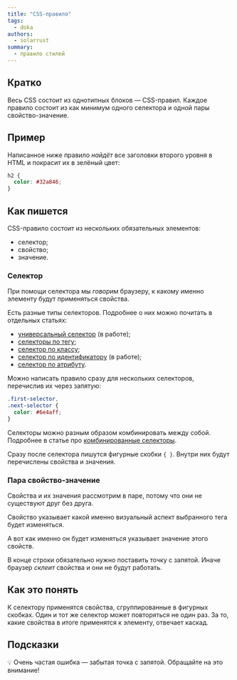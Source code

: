 ```yaml
---
title: "CSS-правило"
tags:
  - doka
authors:
  - solarrust
summary:
  - правило стилей
---
```


## Кратко

Весь CSS состоит из однотипных блоков — CSS-правил. Каждое правило состоит из как минимум одного селектора и одной пары свойство-значение.

## Пример

Написанное ниже правило _найдёт_ все заголовки второго уровня в HTML и покрасит их в зелёный цвет:

```css
h2 {
  color: #32a846;
}
```

## Как пишется

CSS-правило состоит из нескольких обязательных элементов:

- селектор;
- свойство;
- значение.

### Селектор

При помощи селектора мы _говорим_ браузеру, к какому именно элементу будут применяться свойства.

Есть разные типы селекторов. Подробнее о них можно почитать в отдельных статьях:

- [универсальный селектор](/css/doka/TODO) (в работе);
- [селекторы по тегу](/css/doka/tag-selector/);
- [селектор по классу](/css/class-selector/);
- [селектор по идентификатору](/css/doka/TODO) (в работе);
- [селектор по атрибуту](/css/attribute-selector/).

Можно написать правило сразу для нескольких селекторов, перечислив их через запятую:

```css
.first-selector,
.next-selector {
  color: #6e4aff;
}
```

Селекторы можно разным образом комбинировать между собой. Подробнее в статье про [комбинированные селекторы](/css/combined-selectors/).

Сразу после селектора пишутся фигурные скобки `{ }`. Внутри них будут перечислены свойства и значения.

### Пара свойство-значение

Свойства и их значения рассмотрим в паре, потому что они не существуют друг без друга.

Свойство указывает какой именно визуальный аспект выбранного тега будет изменяться.

А вот как именно он будет изменяться указывает значение этого свойств.

В конце строки обязательно нужно поставить точку с запятой. Иначе браузер _склеит_ свойства и они не будут работать.

## Как это понять

К селектору применятся свойства, сгруппированные в фигурных скобках. Один и тот же селектор может повторяться не один раз. За то, какие свойства в итоге применятся к элементу, отвечает каскад.

## Подсказки

💡 Очень частая ошибка — забытая точка с запятой. Обращайте на это внимание!

